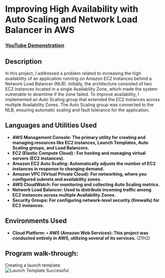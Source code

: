 <h1> Improving High Availability with Auto Scaling and Network Load Balancer in AWS
</h1>

 ### [YouTube Demonstration](https://youtu.be/7eJexJVCqJo)

<h2>Description</h2>
In this project, I addressed a problem related to increasing the high availability of an application running on Amazon EC2 instances behind a Network Load Balancer (NLB). Initially, the architecture consisted of two EC2 instances located in a single Availability Zone, which made the system vulnerable to downtime if the zone failed. To improve availability, I implemented an Auto Scaling group that extended the EC2 instances across multiple Availability Zones. The Auto Scaling group was connected to the NLB, ensuring automatic scaling and fault tolerance for the application.
<br />

<h2>Languages and Utilities Used</h2>

- <b>AWS Management Console: The primary utility for creating and managing resources like EC2 instances, Launch Templates, Auto Scaling groups, and Load Balancers.</b> 
- <b>EC2 (Elastic Compute Cloud) : For hosting and managing virtual servers (EC2 instances).</b>
- <b>Amazon EC2 Auto Scaling: Automatically adjusts the number of EC2 instances in response to changing demand.</b> 
- <b>Amazon VPC (Virtual Private Cloud): For networking, where you configured subnets and availability zones.</b>
- <b>AWS CloudWatch: For monitoring and collecting Auto Scaling metrics.</b> 
- <b>Network Load Balancer: Used to distribute incoming traffic among EC2 instances across multiple Availability Zones.</b>
- <b>Security Groups: For configuring network-level security (firewalls) for EC2 instances.</b> 

<h2>Environments Used </h2>

- <b>Cloud Platform:
•	AWS (Amazon Web Services): This project was conducted entirely in AWS, utilizing several of its services.
</b> (21H2)

<h2>Program walk-through:</h2>

<p align="center">

Creating a launch template:
 <br/>
![Launch Template Successful](https://github.com/user-attachments/assets/3ce5c01e-b5a0-4603-b9d4-1038531ea41f)

<br />
